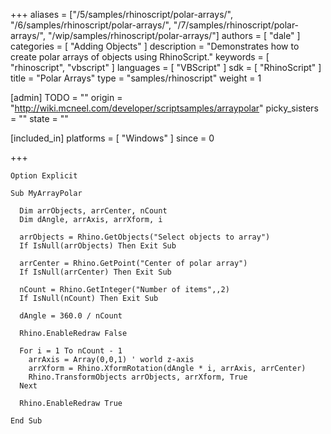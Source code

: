 +++
aliases = ["/5/samples/rhinoscript/polar-arrays/", "/6/samples/rhinoscript/polar-arrays/", "/7/samples/rhinoscript/polar-arrays/", "/wip/samples/rhinoscript/polar-arrays/"]
authors = [ "dale" ]
categories = [ "Adding Objects" ]
description = "Demonstrates how to create polar arrays of objects using RhinoScript."
keywords = [ "rhinoscript", "vbscript" ]
languages = [ "VBScript" ]
sdk = [ "RhinoScript" ]
title = "Polar Arrays"
type = "samples/rhinoscript"
weight = 1

[admin]
TODO = ""
origin = "http://wiki.mcneel.com/developer/scriptsamples/arraypolar"
picky_sisters = ""
state = ""

[included_in]
platforms = [ "Windows" ]
since = 0

+++

```vbnet
Option Explicit

Sub MyArrayPolar

  Dim arrObjects, arrCenter, nCount
  Dim dAngle, arrAxis, arrXform, i

  arrObjects = Rhino.GetObjects("Select objects to array")
  If IsNull(arrObjects) Then Exit Sub

  arrCenter = Rhino.GetPoint("Center of polar array")
  If IsNull(arrCenter) Then Exit Sub

  nCount = Rhino.GetInteger("Number of items",,2)
  If IsNull(nCount) Then Exit Sub

  dAngle = 360.0 / nCount

  Rhino.EnableRedraw False

  For i = 1 To nCount - 1
    arrAxis = Array(0,0,1) ' world z-axis
    arrXform = Rhino.XformRotation(dAngle * i, arrAxis, arrCenter)
    Rhino.TransformObjects arrObjects, arrXform, True
  Next

  Rhino.EnableRedraw True

End Sub
```
